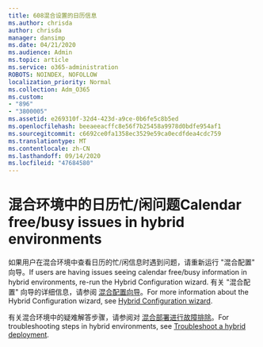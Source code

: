 ```yaml
---
title: 608混合设置的日历信息
ms.author: chrisda
author: chrisda
manager: dansimp
ms.date: 04/21/2020
ms.audience: Admin
ms.topic: article
ms.service: o365-administration
ROBOTS: NOINDEX, NOFOLLOW
localization_priority: Normal
ms.collection: Adm_O365
ms.custom:
- "896"
- "3800005"
ms.assetid: e269310f-32d4-423d-a9ce-0b6fe5c8b5ed
ms.openlocfilehash: beeaeeacffc8e56f7b25458a9978d0bdfe954af1
ms.sourcegitcommit: c6692ce0fa1358ec3529e59ca0ecdfdea4cdc759
ms.translationtype: MT
ms.contentlocale: zh-CN
ms.lasthandoff: 09/14/2020
ms.locfileid: "47684580"
---
```

# <a name="calendar-freebusy-issues-in-hybrid-environments"></a><span data-ttu-id="b2648-102">混合环境中的日历忙/闲问题</span><span class="sxs-lookup"><span data-stu-id="b2648-102">Calendar free/busy issues in hybrid environments</span></span>

<span data-ttu-id="b2648-103">如果用户在混合环境中查看日历的忙/闲信息时遇到问题，请重新运行 "混合配置" 向导。</span><span class="sxs-lookup"><span data-stu-id="b2648-103">If users are having issues seeing calendar free/busy information in hybrid environments, re-run the Hybrid Configuration wizard.</span></span> <span data-ttu-id="b2648-104">有关 "混合配置" 向导的详细信息，请参阅 [混合配置向导](https://go.microsoft.com/fwlink/p/?linkid=528149)。</span><span class="sxs-lookup"><span data-stu-id="b2648-104">For more information about the Hybrid Configuration wizard, see [Hybrid Configuration wizard](https://go.microsoft.com/fwlink/p/?linkid=528149).</span></span>

<span data-ttu-id="b2648-105">有关混合环境中的疑难解答步骤，请参阅对 [混合部署进行故障排除](https://technet.microsoft.com/library/jj659053.aspx)。</span><span class="sxs-lookup"><span data-stu-id="b2648-105">For troubleshooting steps in hybrid environments, see [Troubleshoot a hybrid deployment](https://technet.microsoft.com/library/jj659053.aspx).</span></span>
